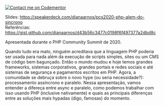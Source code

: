 [![Contact me on Codementor](https://www.codementor.io/m-badges/dianaarnos/book-session.svg)](https://www.codementor.io/@dianaarnos?refer=badge)

Slides: https://speakerdeck.com/dianaarnos/pcs2020-php-alem-do-sincrono  
Referências: https://gist.github.com/dianaarnos/d43b56c3477c0198f6f497377a2dbd8c

Apresentada durante o PHP Community Summit de 2020.

Quando tudo era mato, ninguém acreditava que a linguagem PHP poderia ser usada para nada além da execução de scripts simples, sites ou um CMS de código bem bagunçado.
Então o mundo mudou e hoje temos grandes frameworks, sistemas corporativos, grandes portais e redes sociais e até sistemas de segurança e pagamentos escritos em PHP. 
Agora, a comunidade se debruça sobre o novo hype (ou seria necessidade?): processamento assíncrono e paralelo.
Nessa apresentação, vamos entender a difereça entre async e paralelo, como podemos trabalhar com isso usando PHP (inclusive nativamente) e quais as principais diferenças entre as soluções mais hypadas (digo, famosas) do momento.
